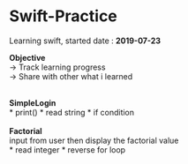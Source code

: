 # Swift-Practice
Learning swift, started date : <b>2019-07-23</b>

<b>Objective</b> </br>
-> Track learning progress </br>
-> Share with other what i learned

</br>
<b>SimpleLogin</b> </br>
* print() 
* read string
* if condition</br>

</br>
<b>Factorial</b> </br>
input from user then display the factorial value
</br>
* read integer
* reverse for loop
